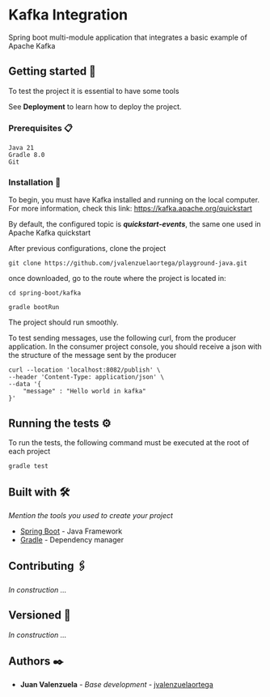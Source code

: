 # Kafka Integration

Spring boot multi-module application that integrates a basic example of Apache Kafka

## Getting started 🚀

To test the project it is essential to have some tools

See **Deployment** to learn how to deploy the project.


### Prerequisites 📋

```
Java 21
Gradle 8.0
Git
```

### Installation 🔧

To begin, you must have Kafka installed and running on the local computer. For more information, check this link: https://kafka.apache.org/quickstart

By default, the configured topic is ***quickstart-events***, the same one used in Apache Kafka quickstart

After previous configurations, clone the project
```
git clone https://github.com/jvalenzuelaortega/playground-java.git
```

once downloaded, go to the route where the project is located in:

```
cd spring-boot/kafka
```

```
gradle bootRun
```

The project should run smoothly.

To test sending messages, use the following curl, from the producer application. In the consumer project console, you should receive a json with the structure of the message sent by the producer
```
curl --location 'localhost:8082/publish' \
--header 'Content-Type: application/json' \
--data '{
    "message" : "Hello world in kafka"
}'
```

## Running the tests ⚙️

To run the tests, the following command must be executed at the root of each project

```
gradle test
```

## Built with 🛠️

_Mention the tools you used to create your project_

* [Spring Boot](https://spring.io/projects/spring-boot) - Java Framework
* [Gradle](https://gradle.org/) - Dependency manager

## Contributing 🖇️

_In construction ..._

## Versioned 📌

_In construction ..._

## Authors ✒️

* **Juan Valenzuela** - *Base development* - [jvalenzuelaortega](https://github.com/jvalenzuelaortega)